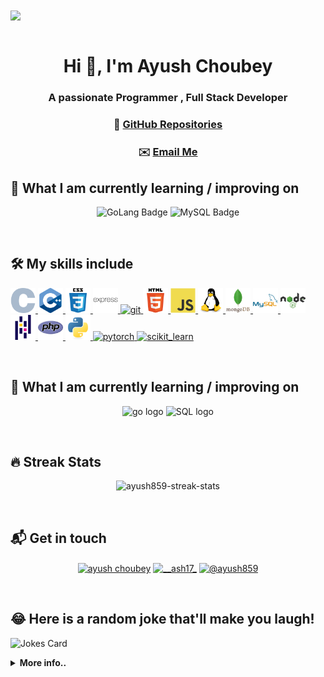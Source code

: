 <div>
<img align="center" src="https://i.imgur.com/4ASafy0.png">
</div>

<br>

<h1 align="center">Hi 👋, I'm Ayush Choubey</h1>
<h3 align="center">A passionate Programmer , Full Stack Developer</h3>

<h3 align="center">📂 <a href="https://github.com/ayush859" target="_blank">GitHub Repositories</a></h3>
<h3 align="center">✉️ <a href="mailto:ayushgtg@gmail.com">Email Me</a></h3>


  
## 🌱 What I am currently learning / improving on
<p align="center">
  <img src="https://img.shields.io/badge/Go-00ADD8?style=for-the-badge&logo=go&logoColor=white" alt="GoLang Badge"/>
  <img src="https://img.shields.io/badge/MySQL-00758F?style=for-the-badge&logo=mysql&logoColor=white" alt="MySQL Badge"/>
</p>

<br>

## 🛠 My skills include 
<p align="left"> <a href="https://www.cprogramming.com/" target="_blank" rel="noreferrer"> <img src="https://raw.githubusercontent.com/devicons/devicon/master/icons/c/c-original.svg" alt="c" width="40" height="40"/> </a> <a href="https://www.w3schools.com/cpp/" target="_blank" rel="noreferrer"> <img src="https://raw.githubusercontent.com/devicons/devicon/master/icons/cplusplus/cplusplus-original.svg" alt="cplusplus" width="40" height="40"/> </a> <a href="https://www.w3schools.com/css/" target="_blank" rel="noreferrer"> <img src="https://raw.githubusercontent.com/devicons/devicon/master/icons/css3/css3-original-wordmark.svg" alt="css3" width="40" height="40"/> </a> <a href="https://expressjs.com" target="_blank" rel="noreferrer"> <img src="https://raw.githubusercontent.com/devicons/devicon/master/icons/express/express-original-wordmark.svg" alt="express" width="40" height="40"/> </a> <a href="https://git-scm.com/" target="_blank" rel="noreferrer"> <img src="https://www.vectorlogo.zone/logos/git-scm/git-scm-icon.svg" alt="git" width="40" height="40"/> </a> <a href="https://www.w3.org/html/" target="_blank" rel="noreferrer"> <img src="https://raw.githubusercontent.com/devicons/devicon/master/icons/html5/html5-original-wordmark.svg" alt="html5" width="40" height="40"/> </a> <a href="https://developer.mozilla.org/en-US/docs/Web/JavaScript" target="_blank" rel="noreferrer"> <img src="https://raw.githubusercontent.com/devicons/devicon/master/icons/javascript/javascript-original.svg" alt="javascript" width="40" height="40"/> </a> <a href="https://www.linux.org/" target="_blank" rel="noreferrer"> <img src="https://raw.githubusercontent.com/devicons/devicon/master/icons/linux/linux-original.svg" alt="linux" width="40" height="40"/> </a> <a href="https://www.mongodb.com/" target="_blank" rel="noreferrer"> <img src="https://raw.githubusercontent.com/devicons/devicon/master/icons/mongodb/mongodb-original-wordmark.svg" alt="mongodb" width="40" height="40"/> </a> <a href="https://www.mysql.com/" target="_blank" rel="noreferrer"> <img src="https://raw.githubusercontent.com/devicons/devicon/master/icons/mysql/mysql-original-wordmark.svg" alt="mysql" width="40" height="40"/> </a> <a href="https://nodejs.org" target="_blank" rel="noreferrer"> <img src="https://raw.githubusercontent.com/devicons/devicon/master/icons/nodejs/nodejs-original-wordmark.svg" alt="nodejs" width="40" height="40"/> </a> <a href="https://pandas.pydata.org/" target="_blank" rel="noreferrer"> <img src="https://raw.githubusercontent.com/devicons/devicon/2ae2a900d2f041da66e950e4d48052658d850630/icons/pandas/pandas-original.svg" alt="pandas" width="40" height="40"/> </a> <a href="https://www.php.net" target="_blank" rel="noreferrer"> <img src="https://raw.githubusercontent.com/devicons/devicon/master/icons/php/php-original.svg" alt="php" width="40" height="40"/> </a> <a href="https://www.python.org" target="_blank" rel="noreferrer"> <img src="https://raw.githubusercontent.com/devicons/devicon/master/icons/python/python-original.svg" alt="python" width="40" height="40"/> </a> <a href="https://pytorch.org/" target="_blank" rel="noreferrer"> <img src="https://www.vectorlogo.zone/logos/pytorch/pytorch-icon.svg" alt="pytorch" width="40" height="40"/> </a> <a href="https://scikit-learn.org/" target="_blank" rel="noreferrer"> <img src="https://upload.wikimedia.org/wikipedia/commons/0/05/Scikit_learn_logo_small.svg" alt="scikit_learn" width="40" height="40"/> </a> </p>

<br/>


## 📖  What I am currently learning / improving on
<p align="center">
<img src="https://img.shields.io/badge/Go-00ADD8?logo=go&logoColor=white" alt="go logo" title="Go" height="25" />
<img src="https://img.shields.io/badge/SQL-336791?logo=postgresql&logoColor=white" alt="SQL logo" title="SQL" height="25" />
</p>

<br/>

## 🔥 Streak Stats
<p align="center" >
<img src="https://github-readme-streak-stats.herokuapp.com/?user=ayush859&theme=black-ice" alt="ayush859-streak-stats" />
</p>

<br>

## 📬 Get in touch

<p align="center">
<a href="https://www.linkedin.com/in/ayush859/" target="blank"><img align="center" src="https://raw.githubusercontent.com/rahuldkjain/github-profile-readme-generator/master/src/images/icons/Social/linked-in-alt.svg" alt="ayush choubey" height="30" width="40" /></a>
<a href="https://www.leetcode.com/__ash17_" target="blank"><img align="center" src="https://raw.githubusercontent.com/rahuldkjain/github-profile-readme-generator/master/src/images/icons/Social/leet-code.svg" alt="__ash17_" height="30" width="40" /></a>
<a href="https://www.hackerearth.com/@ayush859" target="blank"><img align="center" src="https://raw.githubusercontent.com/rahuldkjain/github-profile-readme-generator/master/src/images/icons/Social/hackerearth.svg" alt="@ayush859" height="30" width="40" /></a>
</p>

<br>

## 😂 Here is a random joke that'll make you laugh!
![Jokes Card](https://readme-jokes.vercel.app/api)

<details>
<summary><strong>More info..</strong></summary>

## 📊 My GitHub Stats
<p align="center"> 
<a href="https://github.com/ayush859">
 <img height="180em" src="https://github-readme-stats-sigma-five.vercel.app/api?username=ayush859&show_icons=true&theme=algolia&include_all_commits=true&count_private=true" alt=""/>
  <img height="180em" src="https://github-readme-stats-sigma-five.vercel.app/api/top-langs/?username=ayush859&theme=algolia&hide=c%2B%2B&layout=compact"/>
</a>
</p>

</details>
